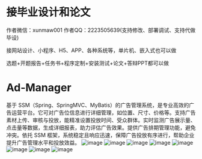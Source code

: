 # 接毕业设计和论文
作者微信：xunmaw001  作者QQ：2223505639(支持修改、部署调试、支持代做毕设)

接网站设计、小程序、H5、APP、各种系统等，单片机、嵌入式也可以做

选题+开题报告+任务书+程序定制+安装测试+论文+答辩PPT都可以做
# Ad-Manager
基于 SSM（Spring、SpringMVC、MyBatis）的广告管理系统，是专业高效的广告运营平台。它可对广告位信息进行详细管理，如位置、尺寸、价格等。支持广告素材上传、审核与投放，能精准设置投放时间、受众群体。实时监测广告展示量、点击量等数据，生成详细报表，助力评估广告效果。提供广告排期管理功能，避免冲突。依托 SSM 框架，系统稳定且响应迅速，保障广告投放有序进行，帮助企业提升广告管理水平和投放效益。 
![image](https://github.com/user-attachments/assets/b5f20946-109b-4080-ac0b-0dfb831be9f6)
![image](https://github.com/user-attachments/assets/255058da-c95f-4bf2-bf63-534269c6f588)
![image](https://github.com/user-attachments/assets/0977e0c3-03db-4414-a9fd-3e9ac0e03eae)
![image](https://github.com/user-attachments/assets/81753bdb-3a8d-49a3-997a-f64c5b2b985b)
![image](https://github.com/user-attachments/assets/1a5ea449-73c9-4b74-8a49-a56737c79b14)
![image](https://github.com/user-attachments/assets/e1ab1786-416e-4a72-a45a-19c7e0b5f327)
![image](https://github.com/user-attachments/assets/0c959031-5631-432e-80c0-e4603eb6460d)
![image](https://github.com/user-attachments/assets/9965aba6-7575-4c33-8463-d2e885efe30e)
